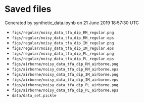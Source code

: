 # Saved files 


Generated by synthetic_data.ipynb on 21 June 2019 18:57:30 UTC

*  `figs/regular/noisy_data_tfa_dip_RM_regular.png` 
*  `figs/regular/noisy_data_tfa_dip_RM_regular.eps` 
*  `figs/regular/noisy_data_tfa_dip_IM_regular.png` 
*  `figs/regular/noisy_data_tfa_dip_IM_regular.eps` 
*  `figs/regular/noisy_data_tfa_dip_PL_regular.png` 
*  `figs/regular/noisy_data_tfa_dip_PL_regular.eps` 
*  `figs/airborne/noisy_data_tfa_dip_RM_airborne.png` 
*  `figs/airborne/noisy_data_tfa_dip_RM_airborne.eps` 
*  `figs/airborne/noisy_data_tfa_dip_IM_airborne.png` 
*  `figs/airborne/noisy_data_tfa_dip_IM_airborne.eps` 
*  `figs/airborne/noisy_data_tfa_dip_PL_airborne.png` 
*  `figs/airborne/noisy_data_tfa_dip_PL_airborne.eps` 
*  `data/data_set.pickle` 
